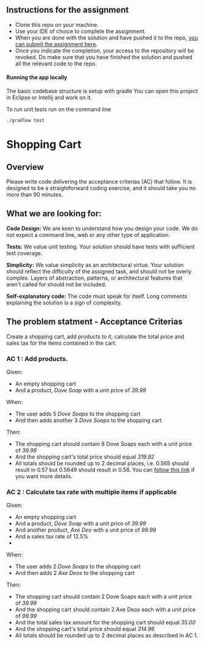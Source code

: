  ## Instructions for the assignment
* Clone this repo on your machine.
* Use your IDE of choice to complete the assignment.
* When you are done with the solution and have pushed it to the repo, [you can submit the assignment here]({{submission_link}}).
* Once you indicate the completion, your access to the repository will be revoked. Do make sure that you have finished the solution and pushed all the relevant code to the repo.

#### Running the app locally
The basic codebase structure is setup with gradle
You can open this project in Eclipse or Intellij and work on it.

To run unit tests run on the command line

```shell
./gradlew test
```

# Shopping Cart
## Overview
Please write code delivering the acceptance criterias (AC) that follow. 
It is designed to be a straightforward coding exercise, and it should take you no more than 90 minutes.
## What we are looking for:

**Code Design:** We are keen to understand how you design your code. We do not expect a command line, web or any other type of application.

**Tests:** We value unit testing. Your solution should have tests with sufficient test coverage. 

**Simplicity:** We value simplicity as an architectural virtue. Your solution should reflect the difficulty of the assigned task, and should not be overly complex. Layers of abstraction, patterns, or architectural features that aren't called for should not be included.

**Self-explanatory code:** The code must speak for itself. Long comments explaining the solution is a sign of complexity. 

## The problem statment - Acceptance Criterias
Create a shopping cart, add products to it, calculate the total price and sales tax for the items contained in the cart. 

### AC 1 : Add products.
Given:
*	An empty shopping cart
*	And a product, _Dove Soap_ with a unit price of _39.99_

When:
*	The user adds 5 _Dove Soaps_ to the shopping cart
*	And then adds another 3 _Dove Soaps_ to the shopping cart

Then:
*	The shopping cart should contain 8 Dove Soaps each with a unit price of _39.99_
*	And the shopping cart's total price should equal _319.92_
* All totals should be rounded up to 2 decimal places, i.e. 0.565 should result in 0.57 but 0.5649 should result in 0.56. You can [follow this link](http://www.clivemaxfield.com/diycalculator/sp-round.shtml#A3) if you want more details.

### AC 2 : Calculate tax rate with multiple items if applicable
Given:
*	An empty shopping cart
*	And a product, _Dove Soap_ with a unit price of _39.99_
*	And another product, _Axe Deo_ with a unit price of _99.99_
* And a sales tax rate of 12.5%
* 
When:
*	The user adds 2 _Dove Soaps_ to the shopping cart
*	And then adds 2 _Axe Deos_ to the shopping cart

Then:
*	The shopping cart should contain 2 Dove Soaps each with a unit price of _39.99_
*	And the shopping cart should contain 2 Axe Deos each with a unit price of _99.99_
* And the total sales tax amount for the shopping cart should equal _35.00_
*	And the shopping cart's total price should equal _314.96_
*	All totals should be rounded up to 2 decimal places as described in AC 1. 
